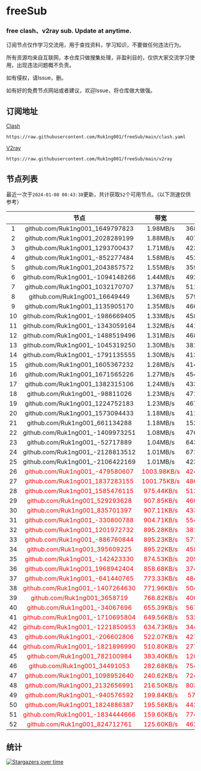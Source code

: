 # freeSub
### free clash、v2ray sub. Update at anytime.

订阅节点仅作学习交流用，用于查找资料，学习知识，不要做任何违法行为。

所有资源均来自互联网，本仓库只做搜集处理，非盈利目的，仅供大家交流学习使用，出现违法问题概不负责。

如有侵权，请Issue，删。

如有好的免费节点网站或者建议，欢迎Issue，将仓库做大做强。

## 订阅地址
[Clash](https://raw.githubusercontent.com/Ruk1ng001/freeSub/main/clash.yaml)
```
https://raw.githubusercontent.com/Ruk1ng001/freeSub/main/clash.yaml
```
[V2ray](https://raw.githubusercontent.com/Ruk1ng001/freeSub/main/v2ray)
```
https://raw.githubusercontent.com/Ruk1ng001/freeSub/main/v2ray
```

## 节点列表

最近一次于`2024-01-08 08:43:38`更新，共计获取`52`个可用节点。（以下测速仅供参考）

|  | 节点 | 带宽 | 延迟 |
|:-:|:--:|:--:|:--:|
 | 1 | github.com/Ruk1ng001_1649797823 | 1.98MB/s | 368.00ms |
 | 2 | github.com/Ruk1ng001_2028289199 | 1.88MB/s | 407.00ms |
 | 3 | github.com/Ruk1ng001_1293700437 | 1.71MB/s | 423.00ms |
 | 4 | github.com/Ruk1ng001_-852277484 | 1.58MB/s | 452.00ms |
 | 5 | github.com/Ruk1ng001_2043857572 | 1.55MB/s | 359.00ms |
 | 6 | github.com/Ruk1ng001_-1094148266 | 1.44MB/s | 492.00ms |
 | 7 | github.com/Ruk1ng001_1032170707 | 1.37MB/s | 511.00ms |
 | 8 | github.com/Ruk1ng001_16649449 | 1.36MB/s | 579.00ms |
 | 9 | github.com/Ruk1ng001_1135905170 | 1.35MB/s | 466.00ms |
 | 10 | github.com/Ruk1ng001_-1986669405 | 1.33MB/s | 458.00ms |
 | 11 | github.com/Ruk1ng001_-1343059164 | 1.32MB/s | 441.00ms |
 | 12 | github.com/Ruk1ng001_-1488519496 | 1.31MB/s | 468.00ms |
 | 13 | github.com/Ruk1ng001_-1045319250 | 1.30MB/s | 381.00ms |
 | 14 | github.com/Ruk1ng001_-1791135555 | 1.30MB/s | 413.00ms |
 | 15 | github.com/Ruk1ng001_1605367232 | 1.28MB/s | 414.00ms |
 | 16 | github.com/Ruk1ng001_1671565226 | 1.27MB/s | 454.00ms |
 | 17 | github.com/Ruk1ng001_1382315106 | 1.24MB/s | 433.00ms |
 | 18 | github.com/Ruk1ng001_-98811026 | 1.23MB/s | 471.00ms |
 | 19 | github.com/Ruk1ng001_1224752183 | 1.23MB/s | 467.00ms |
 | 20 | github.com/Ruk1ng001_1573094433 | 1.18MB/s | 411.00ms |
 | 21 | github.com/Ruk1ng001_661134288 | 1.18MB/s | 152.00ms |
 | 22 | github.com/Ruk1ng001_-1409973251 | 1.08MB/s | 476.00ms |
 | 23 | github.com/Ruk1ng001_-52717889 | 1.04MB/s | 643.00ms |
 | 24 | github.com/Ruk1ng001_-2128813512 | 1.01MB/s | 671.00ms |
 | 25 | github.com/Ruk1ng001_-2106422169 | 1.01MB/s | 423.00ms |
 | 26 | <font color=red>github.com/Ruk1ng001_-479580607</font> | <font color=red>1003.98KB/s</font> | <font color=red>424.00ms</font> |
 | 27 | <font color=red>github.com/Ruk1ng001_1837283155</font> | <font color=red>1001.75KB/s</font> | <font color=red>486.00ms</font> |
 | 28 | <font color=red>github.com/Ruk1ng001_1585476115</font> | <font color=red>975.44KB/s</font> | <font color=red>513.00ms</font> |
 | 29 | <font color=red>github.com/Ruk1ng001_529293628</font> | <font color=red>907.85KB/s</font> | <font color=red>460.00ms</font> |
 | 30 | <font color=red>github.com/Ruk1ng001_835701397</font> | <font color=red>907.11KB/s</font> | <font color=red>433.00ms</font> |
 | 31 | <font color=red>github.com/Ruk1ng001_-330800788</font> | <font color=red>904.71KB/s</font> | <font color=red>554.00ms</font> |
 | 32 | <font color=red>github.com/Ruk1ng001_1201972732</font> | <font color=red>895.28KB/s</font> | <font color=red>381.00ms</font> |
 | 33 | <font color=red>github.com/Ruk1ng001_-886760844</font> | <font color=red>895.23KB/s</font> | <font color=red>571.00ms</font> |
 | 34 | <font color=red>github.com/Ruk1ng001_395609225</font> | <font color=red>895.22KB/s</font> | <font color=red>458.00ms</font> |
 | 35 | <font color=red>github.com/Ruk1ng001_-142423330</font> | <font color=red>874.53KB/s</font> | <font color=red>205.00ms</font> |
 | 36 | <font color=red>github.com/Ruk1ng001_1968942404</font> | <font color=red>858.68KB/s</font> | <font color=red>374.00ms</font> |
 | 37 | <font color=red>github.com/Ruk1ng001_-641440765</font> | <font color=red>773.33KB/s</font> | <font color=red>484.00ms</font> |
 | 38 | <font color=red>github.com/Ruk1ng001_-1407264630</font> | <font color=red>771.96KB/s</font> | <font color=red>504.00ms</font> |
 | 39 | <font color=red>github.com/Ruk1ng001_3658719</font> | <font color=red>766.82KB/s</font> | <font color=red>400.00ms</font> |
 | 40 | <font color=red>github.com/Ruk1ng001_-34067696</font> | <font color=red>655.39KB/s</font> | <font color=red>567.00ms</font> |
 | 41 | <font color=red>github.com/Ruk1ng001_-1710695804</font> | <font color=red>649.56KB/s</font> | <font color=red>532.00ms</font> |
 | 42 | <font color=red>github.com/Ruk1ng001_-1221850953</font> | <font color=red>634.73KB/s</font> | <font color=red>344.00ms</font> |
 | 43 | <font color=red>github.com/Ruk1ng001_-206602806</font> | <font color=red>522.07KB/s</font> | <font color=red>427.00ms</font> |
 | 44 | <font color=red>github.com/Ruk1ng001_-1821896990</font> | <font color=red>510.80KB/s</font> | <font color=red>277.00ms</font> |
 | 45 | <font color=red>github.com/Ruk1ng001_782100984</font> | <font color=red>383.40KB/s</font> | <font color=red>120.00ms</font> |
 | 46 | <font color=red>github.com/Ruk1ng001_34491053</font> | <font color=red>282.68KB/s</font> | <font color=red>754.00ms</font> |
 | 47 | <font color=red>github.com/Ruk1ng001_1098952640</font> | <font color=red>240.62KB/s</font> | <font color=red>724.00ms</font> |
 | 48 | <font color=red>github.com/Ruk1ng001_2132656991</font> | <font color=red>216.50KB/s</font> | <font color=red>803.00ms</font> |
 | 49 | <font color=red>github.com/Ruk1ng001_-940576592</font> | <font color=red>199.84KB/s</font> | <font color=red>57.00ms</font> |
 | 50 | <font color=red>github.com/Ruk1ng001_1824886387</font> | <font color=red>195.56KB/s</font> | <font color=red>442.00ms</font> |
 | 51 | <font color=red>github.com/Ruk1ng001_-1834444666</font> | <font color=red>159.60KB/s</font> | <font color=red>774.00ms</font> |
 | 52 | <font color=red>github.com/Ruk1ng001_824712761</font> | <font color=red>125.60KB/s</font> | <font color=red>462.00ms</font> |


## 统计

[![Stargazers over time](https://starchart.cc/Ruk1ng001/freeSub.svg)](https://starchart.cc/Ruk1ng001/freeSub)